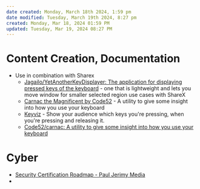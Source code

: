 ```yaml
---
date created: Monday, March 18th 2024, 1:59 pm
date modified: Tuesday, March 19th 2024, 8:27 pm
created: Monday, Mar 18, 2024 01:59 PM
updated: Tuesday, Mar 19, 2024 08:27 PM
---
```


# Content Creation, Documentation
- Use in combination with Sharex
	- [Jagailo/YetAnotherKeyDisplayer: The application for displaying pressed keys of the keyboard](https://github.com/Jagailo/YetAnotherKeyDisplayer) - one that is lightweight and lets you move window for smaller selected region use cases with ShareX
	 - [Carnac the Magnificent by Code52](http://carnackeys.com/) - A utility to give some insight into how you use your keyboard
	 - [Keyviz](https://mularahul.github.io/keyviz/#about-section) - Show your audience which keys you're pressing, when you're pressing and releasing it.
	 - [Code52/carnac: A utility to give some insight into how you use your keyboard](https://github.com/Code52/carnac) 
# Cyber
- [Security Certification Roadmap - Paul Jerimy Media](https://pauljerimy.com/security-certification-roadmap/)
- 